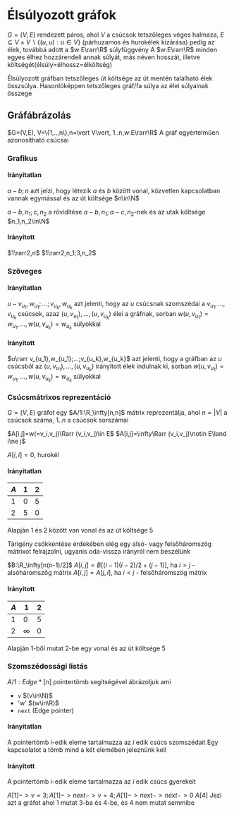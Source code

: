 # Élsúlyozott gráfok
$G=(V,E)$ rendezett páros, ahol $V$ a csúcsok tetszőleges véges halmaza, $E\subseteq V\times V\backslash\{(u,u):u\in V\}$ (párhuzamos és hurokélek kizárása) pedig az élek, továbbá adott a $w:E\rarr\R$ súlyfüggvény
A $w:E\rarr\R$ minden egyes élhez hozzárendeli annak súlyát, más néven hosszát, illetve költségét(élsúly=élhossz=élköltség)

Élsúlyozott gráfban tetszőleges út költsége az út mentén található élek összsúlya. Hasonlóképpen tetszőleges gráf/fa súlya az élei súlyainak összege
## Gráfábrázolás
$G=(V,E), V=\{1,..,n\},n=\vert V\vert, 1..n,w:E\rarr\R$ 
A gráf egyértelműen azonosítható csúcsai
### Grafikus
#### Irányítatlan
$a-b;n$ azt jelzi, hogy létezik $a$ és $b$ között vonal, közvetlen kapcsolatban vannak egymással és az út költsége $n\in\N$

$a-b,n_1;c,n_2$ a rövidítése $a-b,n_1;a-c,n_2$-nek és az utak költsége $n_1,n_2\in\N$
#### Irányított
$1\rarr2,n$
$1\rarr2,n_1;3,n_2$
### Szöveges
#### Irányítatlan
$u-v_{u_1},w_{u_1};...;v_{u_k},w_{u_k}$ azt jelenti, hogy az $u$ csúcsnak szomszédai a $v_{u_1},...,v_{u_k}$ csúcsok, azaz $(u,v_{u_1}),...,(u,v_{u_k})$ élei a gráfnak, sorban $w(u,v_{u_1})=w_{u_1},...,w(u,v_{u_k})=w_{u_k}$ súlyokkal
#### Irányított
$u\rarr v_{u_1},w_{u_1};...;v_{u_k},w_{u_k}$ azt jelenti, hogy a gráfban az $u$ csúcsból az $(u,v_{u_1}),...,(u,v_{u_k})$ irányított élek indulnak ki, sorban $w(u,v_{u_1})=w_{u_1},...,w(u,v_{u_k})=w_{u_k}$ súlyokkal
### Csúcsmátrixos reprezentáció
$G=(V,E)$ gráfot egy $A/1:\R_\infty[n,n]$ mátrix reprezentálja, ahol $n=\vert V\vert$ a csúcsok száma, $1..n$ a csúcsok sorszámai

$A[i,j]=w(=v_i,v_j)\Rarr (v_i,v_j)\in E$
$A[i,j]=\infty\Rarr (v_i,v_j)\notin E\land i\ne j$

$A[i,i]=0$, hurokél

#### Irányítatlan
| $A$ | $1$ | $2$ | 
|--|--|--|
| $1$ | $0$ | $5$ |
| $2$ | $5$ | $0$ |
Alapján $1$ és $2$ között van vonal és az út költsége $5$

Tárigény csökkentése érdekében elég egy alsó- vagy felsőháromszög mátrixot felrajzolni, ugyanis oda-vissza irányról nem beszélünk

$B:\R_\infty[n(n-1)/2]$
$A[i,j]=B[(i-1)(i-2)/2+(j-1)]$, ha $i\gt j$ - alsóháromszög mátrix
$A[i,j]=A[j,i]$, ha $i\lt j$ - felsőháromszög mátrix
#### Irányított
| $A$ | $1$ | $2$ | 
|--|--|--|
| $1$ | $0$ | $5$ |
| $2$ | $\infty$ | $0$ |
Alapján $1$-ből mutat $2$-be egy vonal és az út költsége $5$
### Szomszédossági listás
$A/1:Edge*[n]$ pointertömb segítségével ábrázoljuk ami 
* `v` $(v\in\N)$
* 'w' $(w\in\R)$
* `next` (Edge pointer)
#### Irányítatlan
A pointertömb $i$-edik eleme tartalmazza az $i$ edik csúcs szomszédait
Egy kapcsolatot a tömb mind a két elemében jeleznünk kell
#### Irányított
A pointertömb $i$-edik eleme tartalmazza az $i$ edik csúcs gyerekeit

$A[1]->v=3;A[1]->next->v=4;A[1]->next->next->0$
$A[4]$
Jezi azt a gráfot ahol $1$ mutat $3$-ba és $4$-be, és $4$ nem mutat semmibe
<!--stackedit_data:
eyJoaXN0b3J5IjpbMTQ0ODQ3MDgyNF19
-->